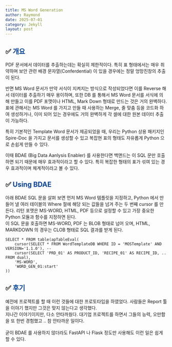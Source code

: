 ```yaml
---
title: MS Word Generation
author: Raymond
date: 2025-07-01
category: Jekyll
layout: post
---
```




## ✅<span style="color:#034299"> 개요

PDF 문서에서 데이터를 추출하는데는 확실히 제한적이다.  특히 표 형태에서는 매우 취약하며 보안 관련 배경 문자열(Conferdential) 이
있을 경우에는 정말 엉망진창의 추출이 된다. <br>

반면 MS Word 문서가 만약 서식이 지켜지는 방식으로 작성되었다면 이를 Reverse 해서 데이터를 추출하기 매우 용이하며,
또한 DB 를 통해서 MS Word 문서를 서식에 의해 만들고 이를 PDF 포맷이나 HTML, Mark Down 형태로 만드는 것은 거의 완벽하다.
<br>
표에 관해서는 MS Word 를 가지고 만들 때 사용하는 Merge, 줄 맞춤 등을 코드화 하여 생성하거나, 이미 되어 있는 경우에도 거의 완벽하게 각 셀에
대한 원본 데이터 추출이 가능하다.<br>

특히 기본적인 Template Word 문서가 제공되었을 때, 우리는 Python 상용 패키지인 Spire-Doc 을 가지고 문서를 생성할 수 있고
복잡현 표의 형태도 자유롭게 Python 으로 손쉽게 만들 수 있다.

이때 BDAE (Big Data Aanlysis Enabler) 를 사용한다면 백앤드는 이 SQL 문만 호출하면 되기 때문에 매우 효과적이라고 할 수 있다.
특히 복잡한 형태의 표가 섞여 있는 경우 효과적이며 체계적이라고 볼 수 있다.<br>



## ✅<span style="color:#034299"> Using BDAE
아래 BDAE SQL 문을 살펴 보면 먼저 MS Word 템플릿을 지정하고, Python 에서 만들어 낼 여러 테이블의 Where 절에 해당 되는 값들을
넘겨 주는 두 번째 cursor 를 만든다. 리턴 포맷은 MS-WORD, HTML, PDF 등으로 설정할 수 있고 가장 중요한 Python 모듈과 함수를 지정하면 된다.<br>
이 SQL 문을 호출하면 MS-WORD, PDF 는 BLOB 형태로 넘어 오며, HTML, MARKDOWN 의 경우는 CLOB 형태로 SQL 결과를 받게 된다.
```
SELECT * FROM table(apTableEval(
    cursor(SELECT * FROM WordTemplateDB WHERE ID = 'MOSTemplate' AND VERSION='1.1.0'), --
    cursor(SELECT 'PRD_01' AS PRODUCT_ID, 'RECIPE_01' AS RECIPE_ID, .. FROM dual),
    'MS-WORD',
    'WORD_GEN_01:start'
))
```

## ✅<span style="color:#034299"> 후기
예전에 프로젝트를 할 때 이런 것들에 대한 프로토타입을 하였었다.  사람들은 Report 툴을 이야기 했지만 그것은 맞지 않는다고 생각했다.<br>
지나간 이야기이지만, 다소 안타까웠다.  대기업 프로젝트를 하면서 그들의 능력, 오만함을 또 한번 경험했고 .. 참 안타까운 일이다. <br><br>
굳이 BDAE 를 사용하지 않더라도 FastAPI 나 Flask 정도만 사용해도 이런 일은 쉽게 할 수 있다. <br>



